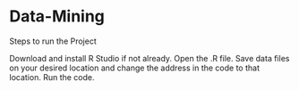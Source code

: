 # Data-Mining

Steps to run the Project

Download and install R Studio if not already.
Open the .R file.
Save data files on your desired location and change the address in the code to that location.
Run the code.
